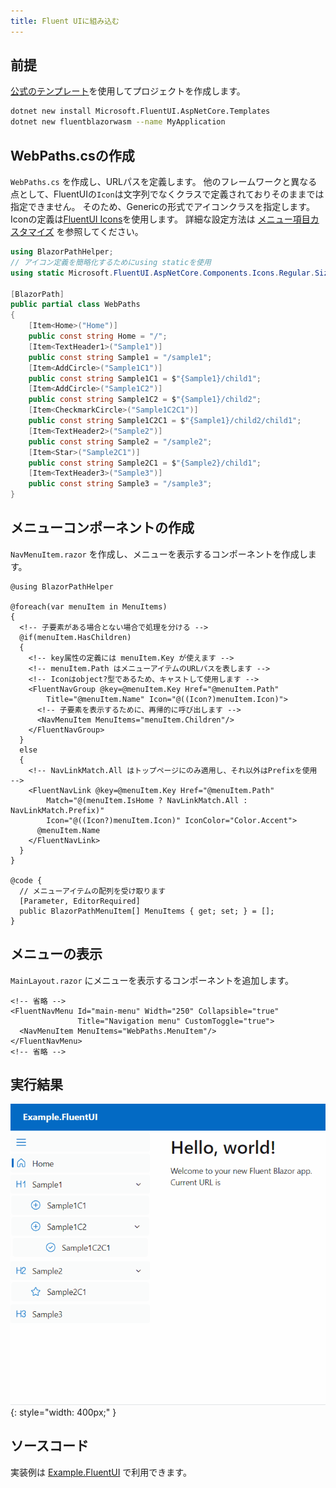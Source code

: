 ```yaml
---
title: Fluent UIに組み込む
---
```


## 前提

[公式のテンプレート](https://www.fluentui-blazor.net/CodeSetup)を使用してプロジェクトを作成します。

```bash title="FluentUI テンプレートの導入"
dotnet new install Microsoft.FluentUI.AspNetCore.Templates
dotnet new fluentblazorwasm --name MyApplication
```

## WebPaths.csの作成

`WebPaths.cs` を作成し、URLパスを定義します。
他のフレームワークと異なる点として、FluentUIの`Icon`は文字列でなくクラスで定義されておりそのままでは指定できません。
そのため、Genericの形式でアイコンクラスを指定します。
Iconの定義は[FluentUI Icons](https://www.fluentui-blazor.net/Icon)を使用します。
詳細な設定方法は [メニュー項目カスタマイズ](../MenuCustomization.md) を参照してください。

```csharp title="WebPaths.cs"
using BlazorPathHelper;
// アイコン定義を簡略化するためにusing staticを使用
using static Microsoft.FluentUI.AspNetCore.Components.Icons.Regular.Size20;

[BlazorPath]
public partial class WebPaths
{
    [Item<Home>("Home")]
    public const string Home = "/";
    [Item<TextHeader1>("Sample1")]
    public const string Sample1 = "/sample1";
    [Item<AddCircle>("Sample1C1")]
    public const string Sample1C1 = $"{Sample1}/child1";
    [Item<AddCircle>("Sample1C2")]
    public const string Sample1C2 = $"{Sample1}/child2";
    [Item<CheckmarkCircle>("Sample1C2C1")]
    public const string Sample1C2C1 = $"{Sample1}/child2/child1";
    [Item<TextHeader2>("Sample2")]
    public const string Sample2 = "/sample2";
    [Item<Star>("Sample2C1")]
    public const string Sample2C1 = $"{Sample2}/child1";
    [Item<TextHeader3>("Sample3")]
    public const string Sample3 = "/sample3";
}
```

## メニューコンポーネントの作成

`NavMenuItem.razor` を作成し、メニューを表示するコンポーネントを作成します。

```razor title="NavMenuItem.razor"
@using BlazorPathHelper

@foreach(var menuItem in MenuItems)
{
  <!-- 子要素がある場合とない場合で処理を分ける -->
  @if(menuItem.HasChildren)
  {
    <!-- key属性の定義には menuItem.Key が使えます -->
    <!-- menuItem.Path はメニューアイテムのURLパスを表します -->
    <!-- Iconはobject?型であるため、キャストして使用します -->
    <FluentNavGroup @key=@menuItem.Key Href="@menuItem.Path"
        Title="@menuItem.Name" Icon="@((Icon?)menuItem.Icon)">
      <!-- 子要素を表示するために、再帰的に呼び出します -->
      <NavMenuItem MenuItems="menuItem.Children"/>
    </FluentNavGroup>
  }
  else
  {
    <!-- NavLinkMatch.All はトップページにのみ適用し、それ以外はPrefixを使用 -->
    <FluentNavLink @key=@menuItem.Key Href="@menuItem.Path"
        Match="@(menuItem.IsHome ? NavLinkMatch.All : NavLinkMatch.Prefix)"
        Icon="@((Icon?)menuItem.Icon)" IconColor="Color.Accent">
      @menuItem.Name
    </FluentNavLink>
  }
}

@code {
  // メニューアイテムの配列を受け取ります
  [Parameter, EditorRequired]
  public BlazorPathMenuItem[] MenuItems { get; set; } = [];
}
```

## メニューの表示

`MainLayout.razor` にメニューを表示するコンポーネントを追加します。

```razor title="MainLayout.razor"
<!-- 省略 -->
<FluentNavMenu Id="main-menu" Width="250" Collapsible="true"
               Title="Navigation menu" CustomToggle="true">
  <NavMenuItem MenuItems="WebPaths.MenuItem"/>
</FluentNavMenu>
<!-- 省略 -->
```

## 実行結果

![](../../../../assets/sample-fluentui.gif){: style="width: 400px;" }


## ソースコード
実装例は [Example.FluentUI](https://github.com/arika0093/BlazorPathHelper/tree/main/examples/Example.FluentUI/) で利用できます。
